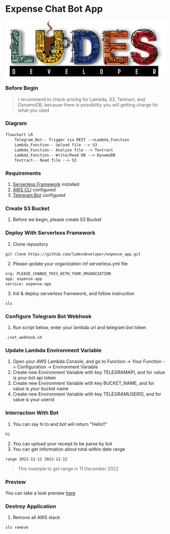 # Expense Chat Bot App
<p align="center">
<img src="pic/ludes.png" width="500">
</p>

### **Before Begin**
> I recommend to check pricing for Lambda, S3, Textract, and DynamoDB, because there is possibility you will getting charge for what you used
### **Diagram**
```mermaid
flowchart LR
    Telegram_Bot-- Trigger via REST -->Lambda_Function
    Lambda_Function-- Upload file --> S3
    Lambda_Function-- Analyze file --> Textract
    Lambda_Function-- Write/Read DB --> DynamoDB
    Textract-- Read file --> S3
```
### **Requirements**
1. [Serverless Framework](https://www.serverless.com/framework/docs/getting-started) installed
2. [AWS CLI](https://docs.aws.amazon.com/cli/latest/userguide/cli-configure-quickstart.html) configured
3. [Telegram Bot](https://core.telegram.org/bots/tutorial) configured
### **Create S3 Bucket**
1. Before we begin, please create S3 Bucket
### **Deploy With Serverless Framework**
1. Clone repository
```
git clone https://github.com/ludesdeveloper/expense_app.git
```
2. Please update your organization inf serverless.yml file
```
org: PLEASE_CHANGE_THIS_WITH_YOUR_ORGANIZATION
app: expense-app
service: expense-app
```
3. Init & deploy serverless framework, and follow instruction
```
sls
```
### **Configure Telegram Bot Webhook**
1. Run script below, enter your lambda url and telegram bot token 
```
./set_webhook.sh
```
### **Update Lambda Environment Variable**
1. Open your AWS Lambda Console, and go to Function -> Your Function -> Configuration -> Environment Variable
2. Create new Environment Variable with key TELEGRAMAPI, and for value is your bot api token
3. Create new Environment Variable with key BUCKET_NAME, and for value is your bucket name
4. Create new Environment Variable with key TELEGRAMUSERID, and for value is your userid
### **Interraction With Bot**
1. You can say hi to and bot will return "Hello!!"
```
hi
```
2. You can upload your receipt to be parse by bot 
3. You can get information about total within date range
```
range 2022-12-11 2022-12-12
```
> This example to get range in 11 December 2022
### **Preview**
You can take a look preview [here](https://www.linkedin.com/posts/seski-ramadhan_chatbot-app-telegram-activity-7007646714887122945-Fq1B?utm_source=share&utm_medium=member_desktop)
### **Destroy Application**
1. Remove all AWS stack
```
sls remove
```
